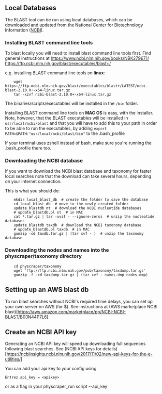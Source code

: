## Local Databases

The BLAST tool can be run using local databases, which can be downloaded and updated from the National Center for Biotechnology Information ([NCBI](https://www.ncbi.nlm.nih.gov/)).

### Installing BLAST command line tools

To blast locally you will need to install blast command line tools first.
Find general instructions at
https://www.ncbi.nlm.nih.gov/books/NBK279671/
https://ftp.ncbi.nlm.nih.gov/blast/executables/blast+/


e.g. installing BLAST command line tools on **linux**:

```
    wget https://ftp.ncbi.nlm.nih.gov/blast/executables/blast+/LATEST/ncbi-blast-2.10.0+-x64-linux.tar.gz
    tar -xzvf ncbi-blast-2.10.0+-x64-linux.tar.gz
 ```

The binaries/scripts/executables will be installed in the `/bin` folder.

Installing BLAST command line tools on **MAC OS** is easy, with the installer. Note, however, that the BLAST executables will be installed in `usr/local/ncbi/blast` and that you will have to add this to your path in order to be able to run the executables, by adding `export PATH=$PATH:"usr/local/ncbi/blast/bin"` to the .bash_profile

If your terminal uses zshell instead of bash, make sure you're running the .bash_profile there too.


### Downloading the NCBI database

If you want to download the NCBI blast database and taxonomy for faster local searches
note that the download can take several hours, depending on your internet connection.

This is what you should do:

```
    mkdir local_blast_db  # create the folder to save the database
    cd local_blast_db  # move to the newly created folder
    update_blastdb nt  # download the NCBI nucleotide databases
    # update_blastdb.pl nt  # in MAC
    cat *.tar.gz | tar -xvzf - --ignore-zeros  # unzip the nucleotide databases
    update_blastdb taxdb  # download the NCBI taxonomy database
    # update_blastdb.pl taxdb  # in MAC
    gunzip -cd taxdb.tar.gz | (tar xvf - )  # unzip the taxonomy database
```

### Downloading the nodes and names into the physcraper/taxonomy directory

```
    cd physcraper/taxonomy
    wget 'ftp://ftp.ncbi.nlm.nih.gov/pub/taxonomy/taxdump.tar.gz'
    gunzip -f -cd taxdump.tar.gz | (tar xvf - names.dmp nodes.dmp)
```


## Setting up an AWS blast db

To run blast searches without NCBI's required time delays, you can set up your own server on AWS (for $).
See instructions at (AWS marketplace NCBI blast)[https://aws.amazon.com/marketplace/pp/NCBI-NCBI-BLAST/B00N44P7L6]

## Create an NCBI API key

Generating an NCBI API key will speed up downloading full sequences following blast searches.
See (NCBI API keys for details)[https://ncbiinsights.ncbi.nlm.nih.gov/2017/11/02/new-api-keys-for-the-e-utilities/]

You can add your api key to your config using

    Entrez.api_key = <apikey>

or as a flag in your physcraper_run script --api_key 
